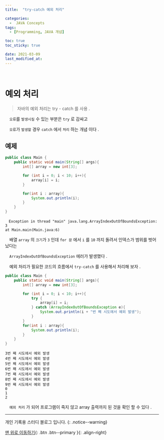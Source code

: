 ```yaml
---
title:  "try-catch 예외 처리" 

categories:
  -  JAVA Concepts
tags:
  - [Programming, JAVA 개념]

toc: true
toc_sticky: true

date: 2021-03-09
last_modified_at: 
---
```



<br>

# 예외 처리

> 자바의 예외 처리는 try - catch 를 사용 .

　`오류`를 `발생시킬` 수 있는 부분은 `try` 로 감싸고 

　`오류`가 `발생할` 경우 `catch` 에서 `처리` 하는 개념 이다 .   

## 예제
```java
public class Main {
    public static void main(String[] args){
        int[] array = new int[3];

        for (int i = 0; i < 10; i++){
            array[i] = i;
        }

        for(int i : array){
            System.out.println(i);
        }
    }
}
```
```
　Exception in thread "main" java.lang.ArrayIndexOutOfBoundsException: 3 
at Main.main(Main.java:6)
```

　배열 `array` 의 `크기`가 `3` 인데 `for 문` 에서 `i` 를 `10` 까지 돌려서 인덱스가 범위를 벗어났다는   

　`ArrayIndexOutOfBoundsException` 에러가 발생했다 .

　예외 처리가 필요한 코드의 흐름에서 `try-catch` 를 사용해서 처리해 보자 .

```java
public class Main {
    public static void main(String[] args){
        int[] array = new int[3];

        for (int i = 0; i < 10; i++){
            try {
                array[i] = i;
            } catch (ArrayIndexOutOfBoundsException e){
                System.out.println(i + "번 째 시도에서 예외 발생");
            }
        }
        for(int i : array){
            System.out.println(i);
        }
    }
}
```
```
3번 째 시도에서 예외 발생
4번 째 시도에서 예외 발생
5번 째 시도에서 예외 발생
6번 째 시도에서 예외 발생
7번 째 시도에서 예외 발생
8번 째 시도에서 예외 발생
9번 째 시도에서 예외 발생
0
1
2
```

　`예외 처리` 가 되어 프로그램이 죽지 않고 array 출력까지 된 것을 확인 할 수 있다 .
<br>

***

개인 기록용 스터디 블로그 입니다.
{: .notice--warning}

[맨 위로 이동하기](#){: .btn .btn--primary }{: .align-right}